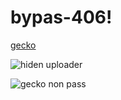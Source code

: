 # bypas-406!
[gecko](https://user-images.githubusercontent.com/122869423/212857088-0c1d1f0b-9059-4e66-aa4c-3b4b53dd1035.jpg)

![hiden uploader](https://user-images.githubusercontent.com/122869423/212857765-7ae8ff6b-2775-4717-87f9-639ec19e08dd.jpg)

![gecko non pass](https://user-images.githubusercontent.com/122869423/212885106-e1d27e8f-2bad-47ea-abed-29f329f2d6c7.jpg)
